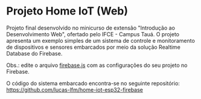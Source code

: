 # Projeto Home IoT (Web)

Projeto final desenvolvido no minicurso de extensão "Introdução ao Desenvolvimento Web", ofertado pelo IFCE - Campus Tauá. O projeto apresenta um exemplo simples de um sistema de controle e monitoramento de dispositivos e sensores embarcados por meio da solução Realtime Database do Firebase.

Obs.: edite o arquivo [firebase.js](https://github.com/lucas-lfm/home-iot/tree/main/src/utils/firebase) com as configurações do seu projeto no Firebase.

O código do sistema embarcado encontra-se no seguinte repositório: <https://github.com/lucas-lfm/home-iot-esp32-firebase>
